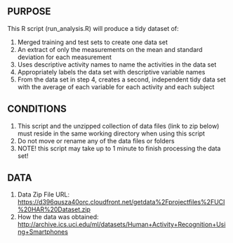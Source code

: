 PURPOSE
----------
This R script (run_analysis.R) will produce a tidy dataset of:
  1. Merged training and test sets to create one data set
  2. An extract of only the measurements on the mean and standard deviation for each measurement 
  3. Uses descriptive activity names to name the activities in the data set
  4. Appropriately labels the data set with descriptive variable names
  5. From the data set in step 4, creates a second, independent tidy data set with the average of each variable for each activity and each subject


CONDITIONS
----------
  1. This script and the unzipped collection of data files (link to zip below) must reside in the same working directory when using this script
  2. Do not move or rename any of the data files or folders
  3. NOTE! this script may take up to 1 minute to finish processing the data set!


DATA
----------
  1. Data Zip File URL: 
     https://d396qusza40orc.cloudfront.net/getdata%2Fprojectfiles%2FUCI%20HAR%20Dataset.zip
  2. How the data was obtained: 
    http://archive.ics.uci.edu/ml/datasets/Human+Activity+Recognition+Using+Smartphones

